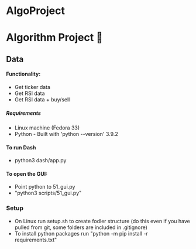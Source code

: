 # AlgoProject
Algorithm Project 🚀
===

## Data
#### Functionality:  
* Get ticker data
* Get RSI data
* Get RSI data + buy/sell  

##### Requirements 
* Linux machine (Fedora 33)
* Python - Built with 'python --version' 3.9.2

#### To run Dash
* python3 dash/app.py

#### To open the GUI:
* Point python to 51_gui.py
* "python3 scripts/51_gui.py"

### Setup
* On Linux run setup.sh to create fodler structure (do this even if you have pulled from git, some folders are included in .gitignore)
* To install python packages run "python -m pip install -r requirements.txt"
